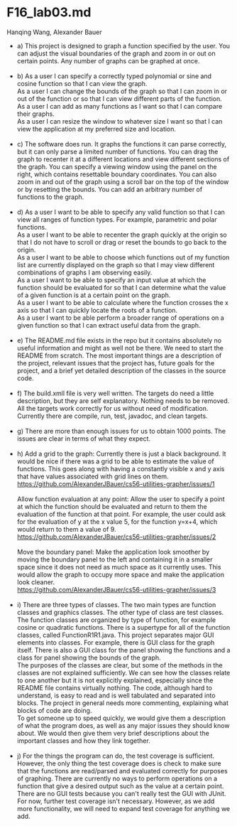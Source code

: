 # F16_lab03.md
Hanqing Wang, Alexander Bauer
* a) This project is designed to graph a function specified by the user. You can adjust the visual boundaries of the graph and zoom in or out on certain points. Any number of graphs can be graphed at once.<br/><br/>
* b) As a user I can specify a correctly typed polynomial or sine and cosine function so that I can view the graph. <br/>
As a user I can change the bounds of the graph so that I can zoom in or out of the function or so that I can view different parts of the function. <br/>
As a user I can add as many functions as I want so that I can compare their graphs.<br/>
As a user I can resize the window to whatever size I want so that I can view the application at my preferred size and location.<br/><br/>
* c) The software does run. It graphs the functions it can parse correctly, but it can only parse a limited number of functions. You can drag the graph to recenter it at a different locations and view different sections of the graph. You can specify a viewing window using the panel on the right, which contains resettable boundary coordinates. You can also zoom in and out of the graph using a scroll bar on the top of the window or by resetting the bounds. You can add an arbitrary number of functions to the graph.<br/><br/>
* d) As a user I want to be able to specify any valid function so that I can view all ranges of function types. For example, parametric and polar functions.<br/>
As a user I want to be able to recenter the graph quickly at the origin so that I do not have to scroll or drag or reset the bounds to go back to the origin.<br/>
As a user I want to be able to choose which functions out of my function list are currently displayed on the graph so that I may view different combinations of graphs I am observing easily.<br/>
As a user I want to be able to specify an input value at which the function should be evaluated for so that I can determine what the value of a given function is at a certain point on the graph.<br/>
As a user I want to be able to calculate where the function crosses the x axis so that I can quickly locate the roots of a function.<br/>
As a user I want to be able perform a broader range of operations on a given function so that I can extract useful data from the graph.<br/><br/>
* e) The README.md file exists in the repo but it contains absolutely no useful information and might as well not be there. We need to start the README from scratch. The most important things are a description of the project, relevant issues that the project has, future goals for the project, and a brief yet detailed description of the classes in the source code.<br/><br/>
* f) The build.xmll file is very well written. The targets do need a little description, but they are self explanatory. Nothing needs to be removed. All the targets work correctly for us without need of modification. Currently there are compile, run, test, javadoc, and clean targets.<br/><br/>
* g) There are more than enough issues for us to obtain 1000 points. The issues are clear in terms of what they expect.<br/><br/>
* h) Add a grid to the graph: Currently there is just a black background. It would be nice if there was a grid to be able to estimate the value of functions. This goes along with having a constantly visible x and y axis that have values associated with grid lines on them.<br/>
https://github.com/AlexanderJBauer/cs56-utilities-grapher/issues/1 <br/><br/>
Allow function evaluation at any point: Allow the user to specify a point at which the function should be evaluated and return to them the evaluation of the function at that point. For example, the user could ask for the evaluation of y at the x value 5, for the function y=x+4, which would return to them a value of 9.<br/>
https://github.com/AlexanderJBauer/cs56-utilities-grapher/issues/2 <br/><br/>
Move the boundary panel: Make the application look smoother by moving the boundary panel to the left and containing it in a smaller space since it does not need as much space as it currently uses. This would allow the graph to occupy more space and make the application look cleaner.<br/>
https://github.com/AlexanderJBauer/cs56-utilities-grapher/issues/3 <br/><br/>
* i) There are three types of classes. The two main types are function classes and graphics classes. The other type of class are test classes. The function classes are organized by type of function, for example cosine or quadratic functions. There is a supertype for all of the function classes, called FunctionR1R1.java. This project separates major GUI elements into classes. For example, there is GUI class for the graph itself. There is also a GUI class for the panel showing the functions and a class for panel showing the bounds of the graph. <br/>
The purposes of the classes are clear, but some of the methods in the classes are not explained sufficiently. We can see how the classes relate to one another but it is not explicitly explained, especially since the README file contains virtually nothing. The code, although hard to understand, is easy to read and is well tabulated and separated into blocks. The project in general needs more commenting, explaining what blocks of code are doing. <br/>
To get someone up to speed quickly, we would give them a description of what the program does, as well as any major issues they should know about. We would then give them very brief descriptions about the important classes and how they link together.<br/><br/>
* j)  For the things the program can do, the test coverage is sufficient. However, the only thing the test coverage does is check to make sure that the functions are read/parsed and evaluated correctly for purposes of graphing. There are currently no ways to perform operations on a function that give a desired output such as the value at a certain point. There are no GUI tests because you can't really test the GUI with JUnit. For now, further test coverage isn't necessary. However, as we add more functionality, we will need to expand test coverage for anything we add.
